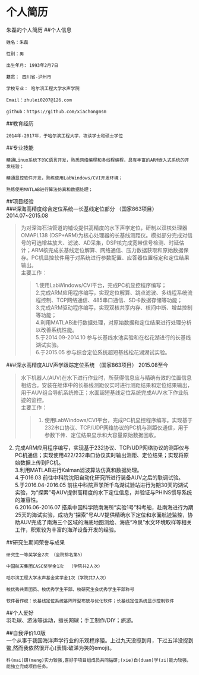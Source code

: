 # 个人简历
朱磊的个人简历
##个人信息

    姓名：朱磊

    性别：男

    出生年月: 1993年2月7日

    籍贯： 四川省-泸州市

    学校专业： 哈尔滨工程大学水声学院

    Email：zhulei0207@126.com

    github：https://github.com/xiachongmsm

##教育经历

    2014年-2017年，于哈尔滨工程大学，攻读学士和硕士学位

##专业技能

    精通Linux系统下的C语言开发，熟悉网络编程和多线程编程，具有丰富的ARM嵌入式系统的开发经验；

    精通显控软件开发，熟练使用LabWindows/CVI开发环境；

    熟练使用MATLAB进行算法仿真和数据处理；


##项目经验                                                                       
###深海高精度综合定位系统—长基线定位部分 （国家863项目）     2014.07~2015.08
>为对深海石油管道的铺设提供高精度的水下声学定位，研制以双核处理器OMAPL138 (DSP+ARM)为核心处理器的长基线测距仪。模拟部分完成对信号的可选增益放大、滤波、AD采集，DSP核完成宽带信号检测、时延估计；ARM核完成长基线定位解算、网络通信、压力数据获取和原始数据保存。PC机显控软件用于对系统进行参数配置、应答器位置标定和定位结果输出。<br>
主要工作：<br>
>>1.使用LabWindows/CVI平台，完成PC机显控程序编写；<br>
2.完成ARM应用程序编写，实现定位解算、跳点滤波、多线程系统流程控制、TCP网络通信、485串口通信、SD卡数据存储等功能；<br>
3.完成ARM驱动程序编写，实现双核共享内存、核间中断、增益控制等功能；<br>
4.利用MATLAB进行数据处理，对原始数据和定位结果进行处理分析以改善系统性能。<br>
5.于2014.09-2014.10	 参与长基线水池实验和在松花湖进行的长基线湖试实验。<br>
6.于2015.05 			     参与综合定位系统超短基线松花湖湖试实验。<br>

###深水高精度AUV声学跟踪定位系统 （国家863项目）               2015.08至今
>水下机器人(AUV)在水下进行作业时，所获得信息应与精确有效的位置信息相结合。安装在舱体中的长基线测距仪实时进行测距结果和定位结果输出，用于AUV组合导航系统修正；水面超短基线定位系统完成AUV水下作业航迹的监控。<br>
主要工作：<br>
>>1. 使用LabWindows/CVI平台，完成PC机显控程序编写。实现基于232串口协议、TCP/UDP网络协议的PC机与测距仪通信，用于参数下传、定位结果显示和大容量原始数据回收。<br>
2. 完成ARM应用程序编写，实现基于232协议、TCP/UDP网络协议的测距仪与PC机通信；实现使用422/232串口协议实时输出测距、定位结果；实现将原始数据上传到PC机。<br>
3.利用MATLAB进行Kalman滤波算法仿真和数据处理。<br>
4.于016.03 		   	 前往中科院沈阳自动化研究所进行装备AUV之后的联调试验。<br>
5.于2016.04-2016.05  前往中科院声学所千岛湖试验站进行为期30天的湖试实验，为“探索”号AUV提供高精度的水下定位信息，并验证与PHINS惯导系统的兼容性。<br>
6.2016.06-2016.07	搭乘中国科学院南海所“实验1号”科考船，赴南海进行为期25天的海试实验，成功为“探索”号AUV提供精确水下定位和水面航迹监控，协助AUV完成了南海三个区域的海底地图测绘、海底“冷泉”水文环境取样等相关工作，积累较为丰富的海洋设备开发的经验。<br>

##研究生期间荣誉与成果    

    研究生一等奖学金2次 （全院排名第5）

    中国航天集团CASC奖学金1次  （学院共2人次）

    哈尔滨工程大学水声基金奖学金1次（学院共7人次）

    校优秀共青团员、校优秀学生干部、校研究生会优秀学生干部称号

    软件著作权：长基线定位系统基阵阵型布放与优化软件；长基线定位系统显示控制软件

##个人爱好                                                                       
    羽毛球、游泳等运动，擅长网球；手工制作/DIY；旅游。

##自我评价1.0版                                                                       
    一个从事于我国海洋声学行业的乐观程序猿。上过九天没揽到月，下过五洋没捉到鳖,然而我依然很开心(表情:破涕为笑的emoji)。

    科(mai)研(meng)实力较强,喜好于项目组成员共同钻研;(xie)自(duan)学(zi)能力较强，能独立完成项目任务。
